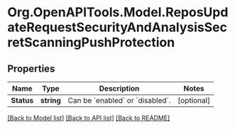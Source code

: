 # Org.OpenAPITools.Model.ReposUpdateRequestSecurityAndAnalysisSecretScanningPushProtection

## Properties

Name | Type | Description | Notes
------------ | ------------- | ------------- | -------------
**Status** | **string** | Can be &#x60;enabled&#x60; or &#x60;disabled&#x60;. | [optional] 

[[Back to Model list]](../README.md#documentation-for-models) [[Back to API list]](../README.md#documentation-for-api-endpoints) [[Back to README]](../README.md)

